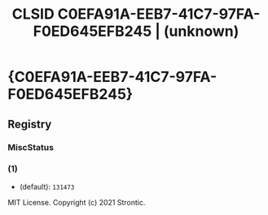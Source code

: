 ﻿---
title: "CLSID C0EFA91A-EEB7-41C7-97FA-F0ED645EFB245 | (unknown)"
excerpt: What is COM-Object CLSID C0EFA91A-EEB7-41C7-97FA-F0ED645EFB245?
---

# {C0EFA91A-EEB7-41C7-97FA-F0ED645EFB245}


## Registry


### MiscStatus


### (1)

* (default): `131473`

MIT License. Copyright (c) 2021 Strontic.


